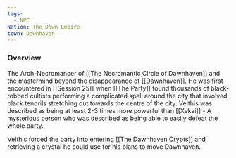 ```yaml
---
tags:
  - NPC
Nation: The Dawn Empire
town: Dawnhaven
---
```


### Overview
The Arch-Necromancer of [[The Necromantic Circle of Dawnhaven]] and the mastermind beyond the disappearance of [[Dawnhaven]]. He was first encountered in [[Session 25]] when [[The Party]] found thousands of black-robbed cultists performing a complicated spell around the city that involved black tendrils stretching out towards the centre of the city. Velthis was described as being at least 2-3 times more powerful than [[Xekai]] - A mysterious person who was described as being able to easily defeat the whole party. 

Velthis forced the party into entering [[The Dawnhaven Crypts]] and retrieving a crystal he could use for his plans to move Dawnhaven. 